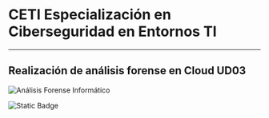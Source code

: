 # CETI Especialización en Ciberseguridad en Entornos TI
---
## Realización de análisis forense en Cloud UD03

![Análisis Forense Informático](./Portada-AFI03.png "Realización de análisis forense en Cloud") 

![Static Badge](https://img.shields.io/badge/%E2%9C%85%20Calificaci%C3%B3n%3A-10-%2362f395?style=for-the-badge&labelColor=%2362f395&color=%2362f395)

